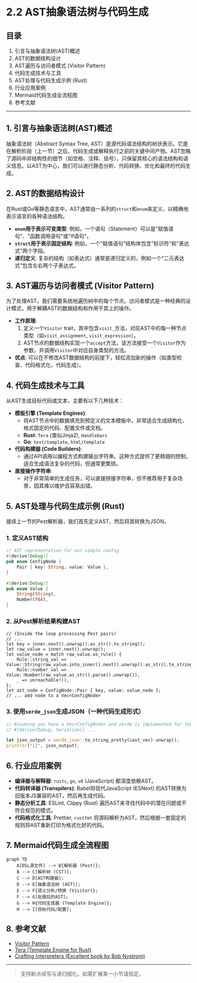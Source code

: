 # 2.2 AST抽象语法树与代码生成

## 目录

1. 引言与抽象语法树(AST)概述
2. AST的数据结构设计
3. AST遍历与访问者模式 (Visitor Pattern)
4. 代码生成技术与工具
5. AST处理与代码生成示例 (Rust)
6. 行业应用案例
7. Mermaid代码生成全流程图
8. 参考文献

---

## 1. 引言与抽象语法树(AST)概述

抽象语法树（Abstract Syntax Tree, AST）是源代码语法结构的树状表示。它是在解析阶段（上一节）之后、代码生成或解释执行之前的关键中间产物。AST忽略了源码中非结构性的细节（如空格、注释、括号），只保留其核心的语法结构和语义信息。以AST为中心，我们可以进行静态分析、代码转换、优化和最终的代码生成。

## 2. AST的数据结构设计

在Rust或Go等静态语言中，AST通常由一系列的`struct`和`enum`来定义，以精确地表示语言的各种语法结构。

- **`enum`用于表示可变类型**: 例如，一个语句（Statement）可以是"赋值语句"、"函数调用语句"或"If语句"。
- **`struct`用于表示固定结构**: 例如，一个"赋值语句"结构体包含"标识符"和"表达式"两个字段。
- **递归定义**: 复杂的结构（如表达式）通常是递归定义的，例如一个"二元表达式"包含左右两个子表达式。

## 3. AST遍历与访问者模式 (Visitor Pattern)

为了处理AST，我们需要系统地遍历树中的每个节点。访问者模式是一种经典的设计模式，用于解耦AST的数据结构和作用于其上的操作。

- **工作原理**:
    1. 定义一个`Visitor` trait，其中包含`visit_`方法，对应AST中的每一种节点类型（如`visit_assignment`, `visit_expression`）。
    2. AST节点的数据结构实现一个`accept`方法，该方法接受一个`Visitor`作为参数，并调用`Visitor`中对应自身类型的方法。
- **优点**: 可以在不修改AST数据结构的前提下，轻松添加新的操作（如类型检查、代码格式化、代码生成）。

## 4. 代码生成技术与工具

从AST生成目标代码或文本，主要有以下几种技术：

- **模板引擎 (Template Engines)**:
  - 将AST节点中的数据填充到预定义的文本模板中。非常适合生成结构化、格式固定的代码、配置文件或文档。
  - **Rust**: `Tera` (类似Jinja2), `Handlebars`
  - **Go**: `text/template`, `html/template`
- **代码构建器 (Code Builders)**:
  - 通过API调用以编程方式构建输出字符串。这种方式提供了更精细的控制，适合生成语法复杂的代码，但通常更繁琐。
- **直接操作字符串**:
  - 对于非常简单的生成任务，可以直接拼接字符串，但不推荐用于复杂场景，因其难以维护且容易出错。

## 5. AST处理与代码生成示例 (Rust)

接续上一节的Pest解析器，我们首先定义AST，然后将其转换为JSON。

### 1. 定义AST结构

```rust
// AST representation for our simple config
#[derive(Debug)]
pub enum ConfigNode {
    Pair { key: String, value: Value },
}

#[derive(Debug)]
pub enum Value {
    String(String),
    Number(f64),
}
```

### 2. 从Pest解析结果构建AST

```rust,ignore
// (Inside the loop processing Pest pairs)
// ...
let key = inner.next().unwrap().as_str().to_string();
let raw_value = inner.next().unwrap();
let value_node = match raw_value.as_rule() {
    Rule::string_val => Value::String(raw_value.into_inner().next().unwrap().as_str().to_string()),
    Rule::number_val => Value::Number(raw_value.as_str().parse().unwrap()),
    _ => unreachable!(),
};
let ast_node = ConfigNode::Pair { key, value: value_node };
// ... add node to a Vec<ConfigNode>
```

### 3. 使用`serde_json`生成JSON（一种代码生成形式）

```rust
// Assuming you have a Vec<ConfigNode> and serde is implemented for the AST
// #[derive(Debug, Serialize)] ...

let json_output = serde_json::to_string_pretty(&ast_vec).unwrap();
println!("{}", json_output);
```

## 6. 行业应用案例

- **编译器与解释器**: `rustc`, `go`, `v8` (JavaScript) 都深度依赖AST。
- **代码转译器 (Transpilers)**: Babel将现代JavaScript (ESNext) 的AST转换为旧版本JS兼容的AST，然后再生成代码。
- **静态分析工具**: ESLint, Clippy (Rust) 遍历AST来寻找代码中的潜在问题或不符合规范的模式。
- **代码格式化工具**: Prettier, `rustfmt` 将源码解析为AST，然后根据一套固定的规则将AST重新打印为格式化好的代码。

## 7. Mermaid代码生成全流程图

```mermaid
graph TD
    A[DSL源文件] --> B{解析器 (Pest)};
    B --> C[解析树 (CST)];
    C --> D[AST构建器];
    D --> E[抽象语法树 (AST)];
    E --> F{语义分析/转换 (Visitor)};
    F --> G[处理后的AST];
    G --> H{代码生成器 (Template Engine)};
    H --> I[目标代码/配置];
```

## 8. 参考文献

- [Visitor Pattern](https://refactoring.guru/design-patterns/visitor)
- [Tera (Template Engine for Rust)](https://tera.netlify.app/)
- [Crafting Interpreters (Excellent book by Bob Nystrom)](https://craftinginterpreters.com/)

---
> 支持断点续写与递归细化，如需扩展某一小节请指定。
